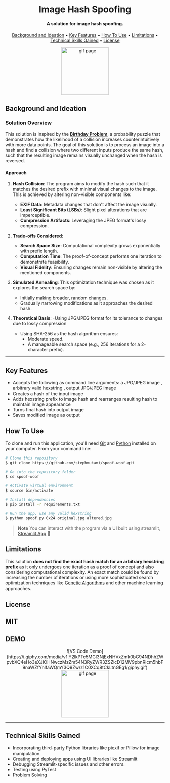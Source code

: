 
<h1 align="center">
  Image Hash Spoofing
  <br>
</h1>

<h4 align="center">A solution for image hash spoofing.</h4>
<p align="center">
  <a href="#background-ideation">Background and Ideation</a> •
  <a href="#key-features">Key Features</a> •
  <a href="#how-to-use">How To Use</a> •
  <a href="#limitations">Limitations</a> •
  <a href="#tech-skills">Technical Skills Gained</a> •
  <a href="#license">License</a>
</p>
<div align="center">
  
  <img src="https://media.giphy.com/media/mGLOwWFI72JQvxsYaS/giphy.gif?cid=ecf05e47hiuuxng4pbn3yyelv8kho5x7avvq6ytx3bq38yj1&ep=v1_gifs_search&rid=giphy.gif&ct=g" alt="gif page" width="150" height="150">
  
</div>

## Background and Ideation
### **Solution Overview**

This solution is inspired by the [**Birthday Problem**](https://en.wikipedia.org/wiki/Birthday_problem), a probability puzzle that demonstrates how the likelihood of a collision increases counterintuitively with more data points. The goal of this solution is to process an image into a hash and find a collision where two different inputs produce the same hash, such that the resulting image remains visually unchanged when the hash is reversed.

#### **Approach**
1. **Hash Collision**: The program aims to modify the hash such that it matches the desired prefix with minimal visual changes to the image. This is achieved by altering non-visible components like:
   - **EXIF Data**: Metadata changes that don't affect the image visually.
   - **Least Significant Bits (LSBs)**: Slight pixel alterations that are imperceptible.
   - **Compression Artifacts**: Leveraging the JPEG format's lossy compression.

2. **Trade-offs Considered**:
   - **Search Space Size**: Computational complexity grows exponentially with prefix length.
   - **Computation Time**: The proof-of-concept performs one iteration to demonstrate feasibility.
   - **Visual Fidelity**: Ensuring changes remain non-visible by altering the mentioned components.

3. **Simulated Annealing**: This optimization technique was chosen as it explores the search space by:
   - Initially making broader, random changes.
   - Gradually narrowing modifications as it approaches the desired hash.

4. **Theoretical Basis**:
   -Using JPG/JPEG format for its tolerance to changes due to lossy compression
   - Using SHA-256 as the hash algorithm ensures:
     - Moderate speed.
     - A manageable search space (e.g., 256 iterations for a 2-character prefix).
     
---


## Key Features

- Accepts the following as command line arguments: a JPG/JPEG image , arbitrary valid hexstring , output JPG/JPEG image
- Creates a hash of the input image
- Adds hexstring prefix to image hash and rearranges resulting hash to maintain image appearance
- Turns final hash into output image
- Saves modified image as output

## How To Use

To clone and run this application, you'll need [Git](https://git-scm.com) and [Python](https://www.python.org/downloads/)  installed on your computer. From your command line:

```bash
# Clone this repository
$ git clone https://github.com/stephmukami/spoof-woof.git

# Go into the repository folder
$ cd spoof-woof

# Activate virtual environment
$ source bin/activate

# Install dependencies
$ pip install -r requirements.txt

# Run the app, use any valid hexstring
$ python spoof.py 0x24 original.jpg altered.jpg


```

> **Note**
> You can interact with the program via a UI built using streamlit, [Streamlit App](https://stephmukami-streamlit-spoof-streamlitmain-mbkzqu.streamlit.app/) 🎉

## Limitations
This solution **does not find the exact hash match for an arbitrary hexstring prefix** as it only undergoes one iteration as a proof of concept and also considering computational complexity. An exact match could be found by increasing the number of iterations or using more
sophisticated search optimization techniques like [Genetic Algorithms](https://en.wikipedia.org/wiki/Genetic_algorithm#:~:text=In%20computer%20science%20and%20operations,hyperparameter%20optimization%2C%20and%20causal%20inference.) and other machine learning approaches.
## License

MIT
---
## DEMO


   <div align="center">
![VS Code Demo](https://i.giphy.com/media/v1.Y2lkPTc5MGI3NjExNHVxZmk0bG94NDhhZWpvbXQ4eHo3eXJlOHNwczMzZm54N3RyZWR3ZSZlcD12MV9pbnRlcm5hbF9naWZfYnlfaWQmY3Q9Zw/z1C0XCq8tCkLtnGEg1/giphy.gif)
  <img src= "https://github.com/stephmukami/streamlit-spoof/blob/master/vs-code-demo.gif)" alt="gif page" width="150" height="150">

</div>

 
---
## Technical Skills Gained
- Incorporating third-party Python libraries like piexif or Pillow for image manipulation.
- Creating and deploying apps using UI libraries like Streamlit
- Debugging Streamlit-specific issues and other errors.
- Testing using PyTest
- Problem Solving



